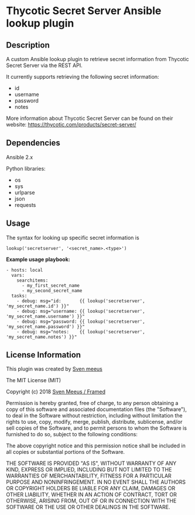 Thycotic Secret Server Ansible lookup plugin
============================================

Description
-----------

A custom Ansible lookup plugin to retrieve secret information from Thycotic Secret Server via the REST API.

It currently supports retrieving the following secret information:
- id
- username
- password
- notes

More information about Thycotic Secret Server can be found on their website: https://thycotic.com/products/secret-server/

Dependencies
------------

Ansible 2.x

Python libraries:
- os
- sys
- urlparse
- json
- requests

Usage
-----

The syntax for looking up specific secret information is

```
lookup('secretserver', '<secret_name>.<type>')
```

**Example usage playbook:**

```
- hosts: local
  vars:
    searchitems:
      - my_first_secret_name
      - my_second_secret_name
  tasks:
    - debug: msg="id:       {{ lookup('secretserver', 'my_secret_name.id') }}"
    - debug: msg="username: {{ lookup('secretserver', 'my_secret_name.username') }}"
    - debug: msg="password: {{ lookup('secretserver', 'my_secret_name.password') }}"
    - debug: msg="notes:    {{ lookup('secretserver', 'my_secret_name.notes') }}"
```

License Information
-------------------

This plugin was created by [Sven meeus](https://framed.be/)

The MIT License (MIT)

Copyright (c) 2018 [Sven Meeus / Framed](https://framed.be/)

Permission is hereby granted, free of charge, to any person obtaining a copy
of this software and associated documentation files (the "Software"), to deal
in the Software without restriction, including without limitation the rights
to use, copy, modify, merge, publish, distribute, sublicense, and/or sell
copies of the Software, and to permit persons to whom the Software is
furnished to do so, subject to the following conditions:

The above copyright notice and this permission notice shall be included in all
copies or substantial portions of the Software.

THE SOFTWARE IS PROVIDED "AS IS", WITHOUT WARRANTY OF ANY KIND, EXPRESS OR
IMPLIED, INCLUDING BUT NOT LIMITED TO THE WARRANTIES OF MERCHANTABILITY,
FITNESS FOR A PARTICULAR PURPOSE AND NONINFRINGEMENT. IN NO EVENT SHALL THE
AUTHORS OR COPYRIGHT HOLDERS BE LIABLE FOR ANY CLAIM, DAMAGES OR OTHER
LIABILITY, WHETHER IN AN ACTION OF CONTRACT, TORT OR OTHERWISE, ARISING FROM,
OUT OF OR IN CONNECTION WITH THE SOFTWARE OR THE USE OR OTHER DEALINGS IN THE
SOFTWARE.
